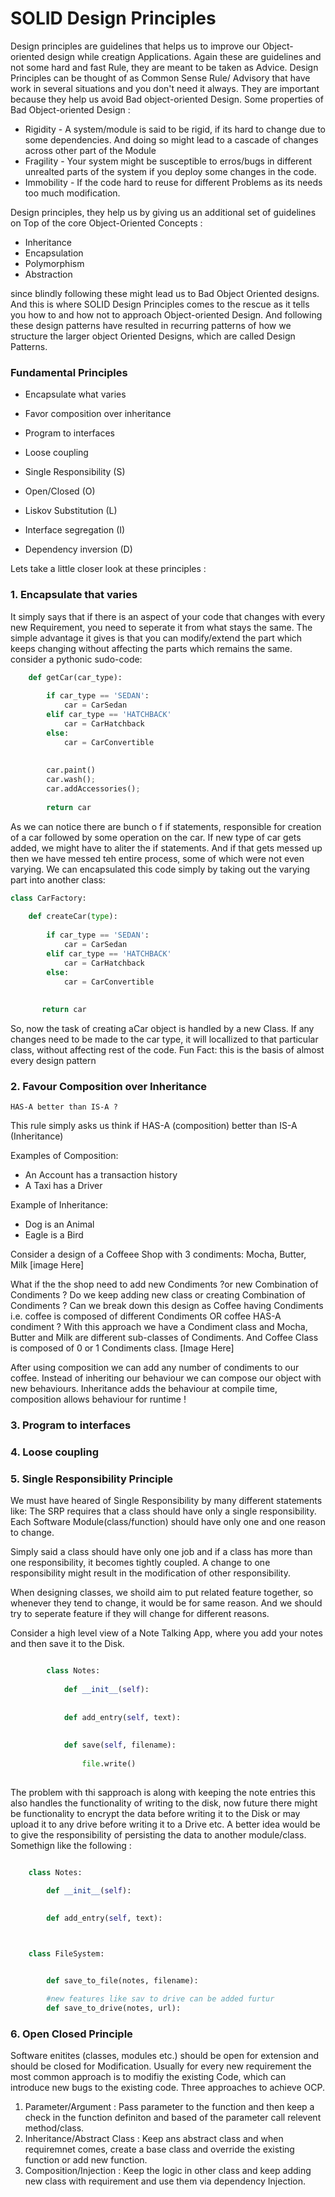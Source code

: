 # SOLID Design Principles

Design principles are guidelines that helps us to improve our Object-oriented design while creatign Applications. Again these are guidelines and not some hard and fast Rule, they are meant to be taken as Advice. Design Principles can be thought of as Common Sense Rule/ Advisory that have work in several situations and you don't need it always.
They are important because they help us avoid Bad object-oriented Design.
Some properties of Bad Object-oriented Design :
* Rigidity - A system/module is said to be rigid, if its hard to change due to some dependencies. And doing so might lead to a cascade of changes across other part of the Module
* Fragility - Your system might be susceptible to erros/bugs in different unrealted parts of the system if you deploy some changes in the code.
* Immobility - If the code hard to reuse for different Problems as its needs too much modification.


Design principles, they help us by giving us an additional set of guidelines on Top of the core Object-Oriented Concepts :
* Inheritance
* Encapsulation
* Polymorphism
* Abstraction

since blindly following these might lead us to Bad Object Oriented designs. And this is where SOLID Design Principles comes to the rescue as it tells you how to and how not to approach Object-oriented Design. And following these design patterns have resulted in recurring patterns of how we structure the larger object Oriented Designs, which are called Design Patterns.

### Fundamental Principles
* Encapsulate what varies
* Favor composition over inheritance
* Program to interfaces
* Loose coupling
  
* Single Responsibility (S)
* Open/Closed (O)
* Liskov Substitution (L)
* Interface segregation (I)
* Dependency inversion (D)
  
  
Lets take a little closer look at these principles :

### 1. Encapsulate that varies
  It simply says that if there is an aspect of your code that changes with every new Requirement, you need to seperate it from what stays the same. The simple advantage it gives is that you can modify/extend the part which keeps changing without affecting the parts which remains the same.
  consider a pythonic sudo-code:

```Python
	def getCar(car_type):
	    
	    if car_type == 'SEDAN':
	        car = CarSedan
	    elif car_type == 'HATCHBACK'
	        car = CarHatchback
	    else:
	        car = CarConvertible
	        
	        
	    car.paint()
	    car.wash();
	    car.addAccessories();
	    
	    return car
```

As we can notice there are bunch o f if statements, responsible for creation of a car followed by some operation on the car. If new type of car gets added, we might have to aliter the if statements. And if that gets messed up then we have messed teh entire process, some of which were not even varying.
We can encapsulated this code simply by taking out the varying part into another class:

```Python
class CarFactory:
    
    def createCar(type):
        
        if car_type == 'SEDAN':
	        car = CarSedan
	    elif car_type == 'HATCHBACK'
	        car = CarHatchback
	    else:
	        car = CarConvertible
	        
	        
	   return car
```

So, now the task of creating aCar object is handled by a new Class. If any changes need to be made to the car type, it will locallized to that particular class, without affecting rest of the code.
Fun Fact: this is the basis of almost every design pattern


### 2. Favour Composition over Inheritance

	HAS-A better than IS-A ?
This rule simply asks us think if HAS-A (composition) better than IS-A (Inheritance)

Examples of Composition:
* An Account has a transaction history
* A Taxi has a Driver

Example of Inheritance:
* Dog is an Animal
* Eagle is a Bird

Consider a design of a Coffeee Shop with 3 condiments: Mocha, Butter, Milk
[image Here]

What if the the shop need to add new Condiments ?or new Combination of Condiments ?
Do we keep adding new class or creating Combination of Condiments ?
Can we break down this design as Coffee having Condiments i.e. coffee is composed of different Condiments OR coffee HAS-A condiment ?
With this approach we have a Condiment class and Mocha, Butter and Milk are different sub-classes of Condiments.
And Coffee Class is composed of 0 or 1 Condiments class.
[Image Here]

After using composition we can add any number of condiments to our coffee.
Instead of inheriting our behaviour we can compose our object with new behaviours.
Inheritance adds the behaviour at compile time, composition allows behaviour for runtime !




### 3.  Program to interfaces



### 4. Loose coupling



### 5. Single Responsibility Principle

We must have heared of Single Responsibility by many different statements like:
The SRP requires that a class should have only a single responsibility.
Each Software Module(class/function) should have only one and one reason to change.

Simply said a class should have only one job and if a class has more than one responsibility, it becomes tightly coupled. A change to one responsibility might result in the modification of other responsibility.

When designing classes, we shoild aim to put related feature together, so whenever they tend to change, it would be for same reason. And we should try to seperate feature if they will change for different reasons.

Consider a high level view of a Note Talking App, where you add your notes and then save it to the Disk.
```Python

		class Notes:
		
			def __init__(self):
		  
		
			def add_entry(self, text):
		
		
			def save(self, filename):		
		
				file.write()
			

```

The problem with thi sapproach is along with keeping the note entries this also handles the functionality of writing to the disk, now future there might be functionality to encrypt the data before writing it to the Disk or may upload it to any drive before writing it to a Drive etc.
A better idea would be to give the responsibility of persisting the data to another module/class. Somethign like the following :

```Python

	class Notes:

		def __init__(self):
  

		def add_entry(self, text):
	


	class FileSystem:


		def save_to_file(notes, filename):

		#new features like sav to drive can be added furtur
		def save_to_drive(notes, url):

```


### 6. Open Closed Principle

Software enitites (classes, modules etc.) should be open for extension and should be closed for Modification.
Usually for every new requirement the most common approach is to modifiy the existing Code, which can introduce new bugs to the existing code.
Three approaches to achieve OCP.
1. Parameter/Argument : Pass parameter to the function and then keep a check in the function definiton and based of the parameter call relevent method/class.
2. Inheritance/Abstract Class : Keep ans abstract class and when requiremnet comes, create a base class and override the existing function or add new function.
3. Composition/Injection : Keep the logic in other class and keep adding new class with requirement and use them via dependency Injection.
